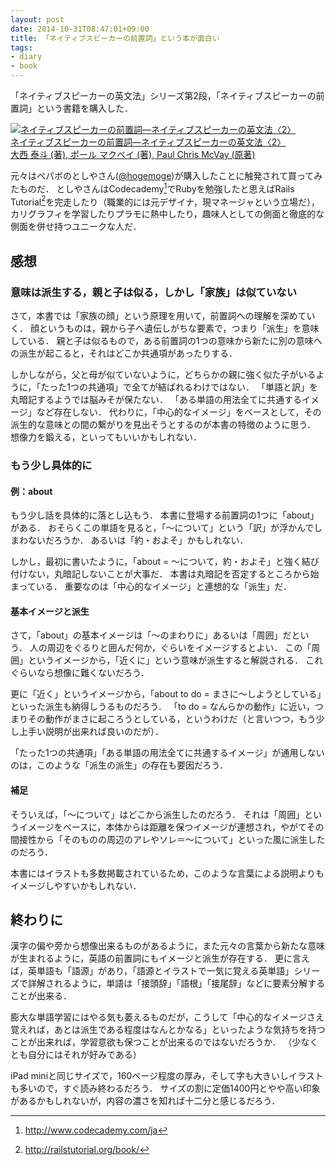 ```yaml
---
layout: post
date: 2014-10-31T08:47:01+09:00
title: 「ネイティブスピーカーの前置詞」という本が面白い
tags: 
- diary
- book
---
```

「ネイティブスピーカーの英文法」シリーズ第2段，「ネイティブスピーカーの前置詞」という書籍を購入した．

[![ネイティブスピーカーの前置詞―ネイティブスピーカーの英文法〈2〉](http://ecx.images-amazon.com/images/I/51SE67MEBHL._SL160_.jpg)  
ネイティブスピーカーの前置詞―ネイティブスピーカーの英文法〈2〉  
大西 泰斗  (著), ポール マクベイ (著), Paul Chris McVay (原著)](http://www.amazon.co.jp/exec/obidos/ASIN/4327451150/hifumiass-22/ref=nosim/)  

元々はペパボのとしやさん([@hogemoge](https://twitter.com/hogemoge))が購入したことに触発されて買ってみたものだ．
としやさんはCodecademy[^1]でRubyを勉強したと思えばRails Tutorial[^2]を完走したり（職業的には元デザイナ，現マネージャという立場だ），カリグラフィを学習したりプラモに熱中したり，趣味人としての側面と徹底的な側面を併せ持つユニークな人だ．

## 感想

### 意味は派生する，親と子は似る，しかし「家族」は似ていない

さて，本書では「家族の顔」という原理を用いて，前置詞への理解を深めていく．
顔というものは，親から子へ遺伝しがちな要素で，つまり「派生」を意味している．
親と子は似るもので，ある前置詞の1つの意味から新たに別の意味への派生が起こると，それはどこか共通項があったりする．

しかしながら，父と母が似ていないように，どちらかの親に強く似た子がいるように，「たった1つの共通項」で全てが結ばれるわけではない．
「単語と訳」を丸暗記するようでは脳みそが保たない．
「ある単語の用法全てに共通するイメージ」など存在しない．
代わりに，「中心的なイメージ」をベースとして，その派生的な意味との間の繋がりを見出そうとするのが本書の特徴のように思う．
想像力を鍛える，といってもいいかもしれない．

### もう少し具体的に

#### 例：about

もう少し話を具体的に落とし込もう．
本書に登場する前置詞の1つに「about」がある．
おそらくこの単語を見ると，「〜について」という「訳」が浮かんでしまわないだろうか．
あるいは「約・およそ」かもしれない．

しかし，最初に書いたように，「about = 〜について，約・およそ」と強く結び付けない，丸暗記しないことが大事だ．
本書は丸暗記を否定するところから始まっている．
重要なのは「中心的なイメージ」と連想的な「派生」だ．

#### 基本イメージと派生

さて，「about」の基本イメージは「〜のまわりに」あるいは「周囲」だという．
人の周辺をぐるりと囲んだ何か，ぐらいをイメージするとよい．
この「周囲」というイメージから，「近くに」という意味が派生すると解説される．
これぐらいなら想像に難くないだろう．

更に「近く」というイメージから，「about to do = まさに〜しようとしている」といった派生も納得しうるものだろう．
「to do = なんらかの動作」に近い，つまりその動作がまさに起ころうとしている，というわけだ（と言いつつ，もう少し上手い説明が出来れば良いのだが）．

「たった1つの共通項」「ある単語の用法全てに共通するイメージ」が通用しないのは，このような「派生の派生」の存在も要因だろう．

#### 補足

そういえば，「〜について」はどこから派生したのだろう．
それは「周囲」というイメージをベースに，本体からは距離を保つイメージが連想され，やがてその間接性から「そのものの周辺のアレやソレ＝〜について」といった風に派生したのだろう．

本書にはイラストも多数掲載されているため，このような言葉による説明よりもイメージしやすいかもしれない．

## 終わりに

漢字の偏や旁から想像出来るものがあるように，また元々の言葉から新たな意味が生まれるように，英語の前置詞にもイメージと派生が存在する．
更に言えば，英単語も「語源」があり，「語源とイラストで一気に覚える英単語」シリーズで詳解されるように，単語は「接頭辞」「語根」「接尾辞」などに要素分解することが出来る．

膨大な単語学習にはやる気も萎えるものだが，こうして「中心的なイメージさえ覚えれば，あとは派生である程度はなんとかなる」といったような気持ちを持つことが出来れば，学習意欲も保つことが出来るのではないだろうか．
（少なくとも自分にはそれが好みである）

iPad miniと同じサイズで，160ページ程度の厚み，そして字も大きいしイラストも多いので，すぐ読み終わるだろう．
サイズの割に定価1400円とやや高い印象があるかもしれないが，内容の濃さを知れば十二分と感じるだろう．

[^1]: http://www.codecademy.com/ja
[^2]: http://railstutorial.org/book/

